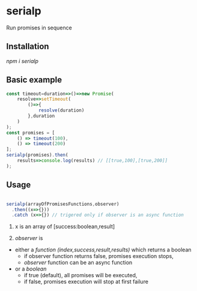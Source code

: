 # serialp
Run promises in sequence

## Installation
_npm i serialp_

## Basic example
```javascript
const timeout=duration=>()=>new Promise(
    resolve=>setTimeout(
        ()=>{
            resolve(duration)
        },duration
    )
);
const promises = [
    () => timeout(100),
    () => timeout(200)
];
serialp(promises).then(
    results=>console.log(results) // [[true,100],[true,200]]
);
```

## Usage
```javascript

serialp(arrayOfPromisesFunctions,observer)
  .then((x=>{}))
  .catch (x=>{}) // trigered only if observer is an async function
```
1.  x is an array of [success:boolean,result]

2. _observer_ is
- either a _function (index,success,result,results)_ which returns a boolean
   - if observer function returns false, promises execution stops,
   - _observer_ function can be an async function
- or a _boolean_
   - if true (default), all promises will be executed,
   - if false, promises execution will stop at first failure
